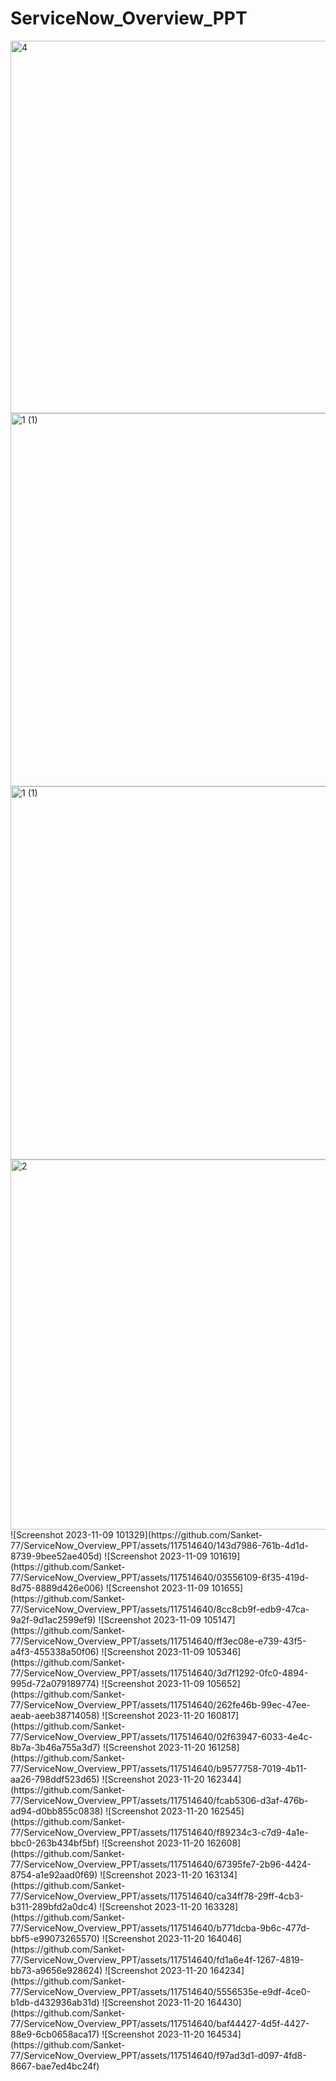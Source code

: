 # ServiceNow_Overview_PPT

<img width="596" alt="4" src="https://github.com/Sanket-77/ServiceNow_Overview_PPT/assets/117514640/61851744-f6a7-4733-94e7-38f5f7910a1c">
<img width="597" alt="1 (1)" src="https://github.com/Sanket-77/ServiceNow_Overview_PPT/assets/117514640/32e72b7a-a04b-4991-adbb-590f4a4b9107">
<img width="597" alt="1 (1)" src="https://github.com/Sanket-77/ServiceNow_Overview_PPT/assets/117514640/32585bc2-3d07-407d-897f-c8b3b6d333d1">
<img width="592" alt="2" src="https://github.com/Sanket-77/ServiceNow_Overview_PPT/assets/117514640/1c874b15-9141-41a4-9466-ab013a4d3421">
![Screenshot 2023-11-09 101329](https://github.com/Sanket-77/ServiceNow_Overview_PPT/assets/117514640/143d7986-761b-4d1d-8739-9bee52ae405d)
![Screenshot 2023-11-09 101619](https://github.com/Sanket-77/ServiceNow_Overview_PPT/assets/117514640/03556109-6f35-419d-8d75-8889d426e006)
![Screenshot 2023-11-09 101655](https://github.com/Sanket-77/ServiceNow_Overview_PPT/assets/117514640/8cc8cb9f-edb9-47ca-9a2f-9d1ac2599ef9)
![Screenshot 2023-11-09 105147](https://github.com/Sanket-77/ServiceNow_Overview_PPT/assets/117514640/ff3ec08e-e739-43f5-a4f3-455338a50f06)
![Screenshot 2023-11-09 105346](https://github.com/Sanket-77/ServiceNow_Overview_PPT/assets/117514640/3d7f1292-0fc0-4894-995d-72a079189774)
![Screenshot 2023-11-09 105652](https://github.com/Sanket-77/ServiceNow_Overview_PPT/assets/117514640/262fe46b-99ec-47ee-aeab-aeeb38714058)
![Screenshot 2023-11-20 160817](https://github.com/Sanket-77/ServiceNow_Overview_PPT/assets/117514640/02f63947-6033-4e4c-8b7a-3b46a755a3d7)
![Screenshot 2023-11-20 161258](https://github.com/Sanket-77/ServiceNow_Overview_PPT/assets/117514640/b9577758-7019-4b11-aa26-798ddf523d65)
![Screenshot 2023-11-20 162344](https://github.com/Sanket-77/ServiceNow_Overview_PPT/assets/117514640/fcab5306-d3af-476b-ad94-d0bb855c0838)
![Screenshot 2023-11-20 162545](https://github.com/Sanket-77/ServiceNow_Overview_PPT/assets/117514640/f89234c3-c7d9-4a1e-bbc0-263b434bf5bf)
![Screenshot 2023-11-20 162608](https://github.com/Sanket-77/ServiceNow_Overview_PPT/assets/117514640/67395fe7-2b96-4424-8754-a1e92aad0f69)
![Screenshot 2023-11-20 163134](https://github.com/Sanket-77/ServiceNow_Overview_PPT/assets/117514640/ca34ff78-29ff-4cb3-b311-289bfd2a0dc4)
![Screenshot 2023-11-20 163328](https://github.com/Sanket-77/ServiceNow_Overview_PPT/assets/117514640/b771dcba-9b6c-477d-bbf5-e99073265570)
![Screenshot 2023-11-20 164046](https://github.com/Sanket-77/ServiceNow_Overview_PPT/assets/117514640/fd1a6e4f-1267-4819-bb73-a9656e928624)
![Screenshot 2023-11-20 164234](https://github.com/Sanket-77/ServiceNow_Overview_PPT/assets/117514640/5556535e-e9df-4ce0-b1db-d432936ab31d)
![Screenshot 2023-11-20 164430](https://github.com/Sanket-77/ServiceNow_Overview_PPT/assets/117514640/baf44427-4d5f-4427-88e9-6cb0658aca17)
![Screenshot 2023-11-20 164534](https://github.com/Sanket-77/ServiceNow_Overview_PPT/assets/117514640/f97ad3d1-d097-4fd8-8667-bae7ed4bc24f)

